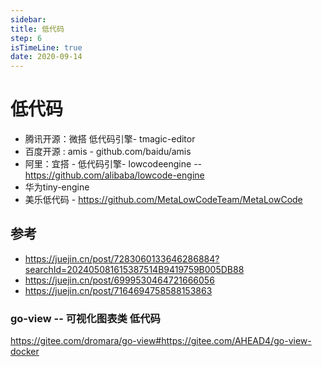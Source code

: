 ```yaml
---
sidebar:
title: 低代码
step: 6
isTimeLine: true
date: 2020-09-14
---
```

# 低代码


* 腾讯开源：微搭  低代码引擎- tmagic-editor
* 百度开源 : amis - github.com/baidu/amis
* 阿里：宜搭 - 低代码引擎- lowcodeengine -- https://github.com/alibaba/lowcode-engine
* 华为tiny-engine
* 美乐低代码 - https://github.com/MetaLowCodeTeam/MetaLowCode





## 参考

* https://juejin.cn/post/7283060133646286884?searchId=202405081615387514B9419759B005DB88
* https://juejin.cn/post/6999530464721666056
*   https://juejin.cn/post/7164694758588153863








### go-view -- 可视化图表类 低代码
https://gitee.com/dromara/go-view#https://gitee.com/AHEAD4/go-view-docker



